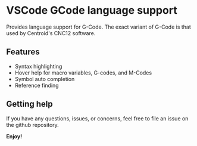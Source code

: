 # VSCode GCode language support

Provides language support for G-Code.
The exact variant of G-Code is that used by Centroid's CNC12 software.

## Features

- Syntax highlighting
- Hover help for macro variables, G-codes, and M-Codes
- Symbol auto completion
- Reference finding

## Getting help
If you have any questions, issues, or concerns, feel free to file an issue on the github repository.

**Enjoy!**
